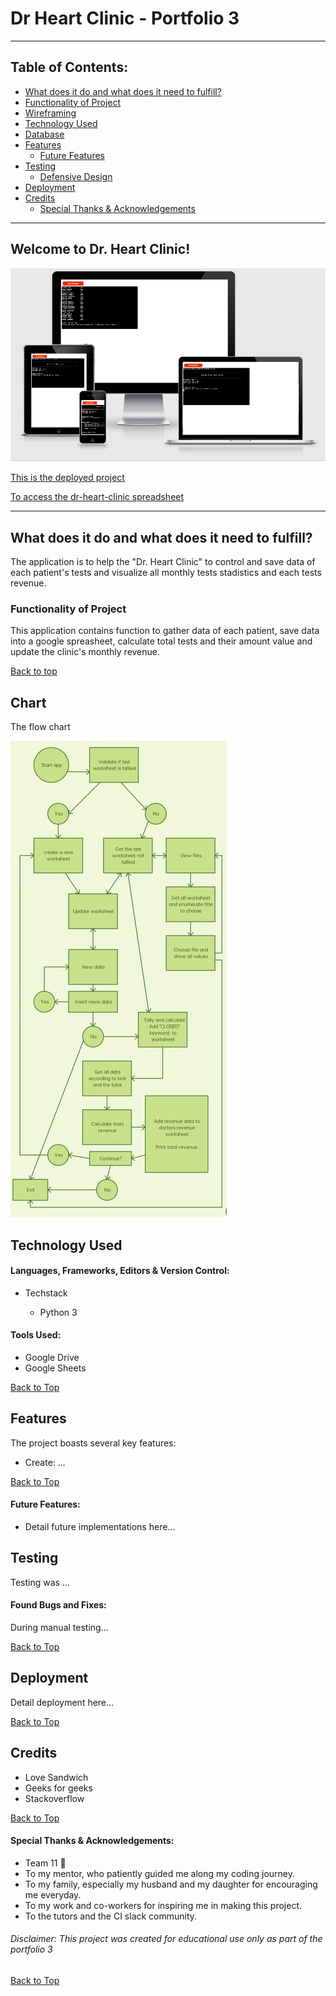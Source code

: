 # Dr Heart Clinic - Portfolio 3
***
 
## Table of Contents:
* [What does it do and what does it need to fulfill?](#what-does-it-do-and-what-does-it-need-to-fulfill)
* [Functionality of Project](#functionality-of-project)
* [Wireframing](#wireframing)
* [Technology Used](#technology-used)
* [Database](#database)
* [Features](#features)
   * [Future Features](#future-features)
* [Testing](#testing)
   * [Defensive Design](#defensive-design)
* [Deployment](#deployment)
* [Credits](#credits)
   * [Special Thanks & Acknowledgements](#special-thanks--acknowledgements)
 
***
 
## Welcome to Dr. Heart Clinic!
 
![The final project](static/images/screenshot-responsive.png)

[This is the deployed project](https://portfolio-3-dr-heart-clinic.herokuapp.com/)

[To access the dr-heart-clinic spreadsheet](https://docs.google.com/spreadsheets/d/1WnWbp-BpXRPl4qDXBxWytC5SYB3dAyzomdwumLzJAzE/edit?usp=sharing)
 
***
 
## What does it do and what does it need to fulfill?
The application is to help the "Dr. Heart Clinic" to control and save data of each patient's tests and visualize all monthly tests stadistics and each tests revenue.
 
### Functionality of Project
This application contains function to gather data of each patient, save data into a google spreasheet, calculate total tests and their amount value and update the clinic's monthly revenue.
 
[Back to top](#table-of-contents)
 
## Chart
 
The flow chart

![Flow](static/images/clinic-flow-chart.png)
 
## Technology Used
 
#### Languages, Frameworks, Editors & Version Control:
 
* Techstack

   - Python 3
 
#### Tools Used:
 
* Google Drive
* Google Sheets

[Back to Top](#table-of-contents)

## Features
 
The project boasts several key features:
* Create: ...
 
[Back to Top](#table-of-contents)
 
#### Future Features:
 
* Detail future implementations here...
 
## Testing
 
Testing was ...
 
#### Found Bugs and Fixes:
 
During manual testing...
 
[Back to Top](#table-of-contents)
 
## Deployment
 
Detail deployment here...
 
[Back to Top](#table-of-contents)
 
## Credits
 
* Love Sandwich
* Geeks for geeks
* Stackoverflow
 
[Back to Top](#table-of-contents)
 
#### Special Thanks & Acknowledgements:
 
* Team 11 🤜
* To my mentor, who patiently guided me along my coding journey.
* To my family, especially my husband and my daughter for encouraging me everyday.
* To my work and co-workers for inspiring me in making this project.
* To the tutors and the CI slack community.
 
###### <i>Disclaimer: This project was created for educational use only as part of the portfolio 3</i>
 
[Back to Top](#table-of-contents)
